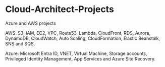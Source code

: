 # Cloud-Architect-Projects

Azure and AWS projects 

AWS: S3, IAM, EC2, VPC, Route53, Lambda, CloudFront, RDS, Aurora, DynamoDB, CloudWatch, Auto Scaling, CloudFormation, Elastic Beanstalk, SNS and SQS.

Azure: Microsoft Entra ID, VNET, Virtual Machine, Storage accounts, Privileged Identity Management, App Services and Azure Site Recovery.



 
